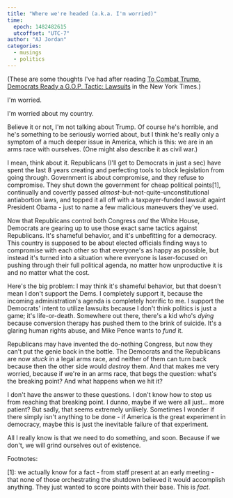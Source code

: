 ```yaml
---
title: "Where we're headed (a.k.a. I'm worried)"
time:
  epoch: 1482482615
  utcoffset: "UTC-7"
author: "AJ Jordan"
categories:
  - musings
  - politics
---
```


(These are some thoughts I've had after reading [To Combat Trump, Democrats Ready a G.O.P. Tactic: Lawsuits][1] in the New York Times.)

I'm worried.

I'm worried about my country.

Believe it or not, I'm not talking about Trump. Of course he's horrible, and he's something to be seriously worried about, but I think he's really only a symptom of a much deeper issue in America, which is this: we are in an arms race with ourselves. (One might also describe it as civil war.)

I mean, think about it. Republicans (I'll get to Democrats in just a sec) have spent the last 8 years creating and perfecting tools to block legislation from going through. Government is about compromise, and they refuse to compromise. They shut down the government for cheap political points\[1], continually and covertly passed _almost_-but-not-quite-unconstitutional antiabortion laws, and topped it all off with a taxpayer-funded lawsuit againt President Obama - just to name a few malicious maneuvers they've used.

Now that Republicans control both Congress _and_ the White House, Democrats are gearing up to use those exact same tactics against Republicans. It's shameful behavior, and it's unbefitting for a democracy. This country is supposed to be about elected officials finding ways to compromise with each other so that everyone's as happy as possible, but instead it's turned into a situation where everyone is laser-focused on pushing through their full political agenda, no matter how unproductive it is and no matter what the cost.

Here's the big problem: I may think it's shameful behavior, but that doesn't mean I don't support the Dems. I completely support it, because the incoming administration's agenda is completely horrific to me. I support the Democrats' intent to utilize lawsuits because I don't think politics is just a game; it's life-or-death. Somewhere out there, there's a kid who's _dying_ because conversion therapy has pushed them to the brink of suicide. It's a glaring human rights abuse, and Mike Pence wants to _fund_ it.

Republicans may have invented the do-nothing Congress, but now they can't put the genie back in the bottle. The Democrats and the Republicans are now _stuck_ in a legal arms race, and neither of them can turn back because then the other side would _destroy_ them. And that makes me very worried, because if we're in an arms race, that begs the question: what's the breaking point? And what happens when we hit it?

I don't have the answer to these questions. I don't know how to stop us from reaching that breaking point. I dunno, maybe if we were all just... more patient? But sadly, that seems extremely unlikely. Sometimes I wonder if there simply isn't anything to be done - if America is the great experiment in democracy, maybe this is just the inevitable failure of that experiment.

All I really know is that we need to do something, and soon. Because if we don't, we will grind ourselves out of existence.

Footnotes:

 \[1]: we actually know for a fact - from staff present at an early meeting - that none of those orchestrating the shutdown believed it would accomplish anything. They just wanted to score points with their base. This is _fact_.

 [1]: http://www.nytimes.com/2016/12/14/nyregion/donald-trump-democrats-lawsuits.html?_r=0
